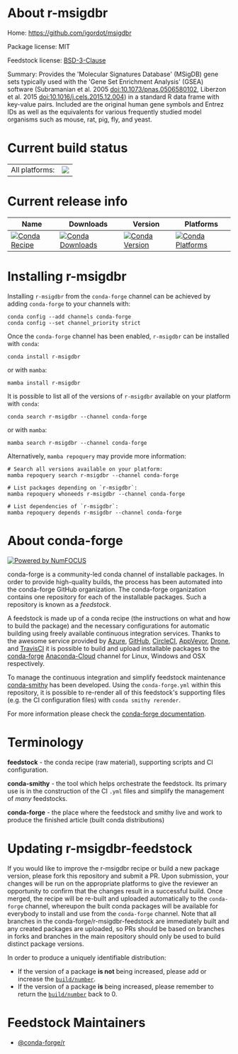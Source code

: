 About r-msigdbr
===============

Home: https://github.com/igordot/msigdbr

Package license: MIT

Feedstock license: [BSD-3-Clause](https://github.com/conda-forge/r-msigdbr-feedstock/blob/main/LICENSE.txt)

Summary: Provides the 'Molecular Signatures Database' (MSigDB) gene sets typically used with the 'Gene Set Enrichment Analysis' (GSEA) software (Subramanian et al. 2005 <doi:10.1073/pnas.0506580102>, Liberzon et al. 2015 <doi:10.1016/j.cels.2015.12.004>) in a standard R data frame with key-value pairs. Included are the original human gene symbols and Entrez IDs as well as the equivalents for various frequently studied model organisms such as mouse, rat, pig, fly, and yeast.

Current build status
====================


<table><tr><td>All platforms:</td>
    <td>
      <a href="https://dev.azure.com/conda-forge/feedstock-builds/_build/latest?definitionId=6761&branchName=main">
        <img src="https://dev.azure.com/conda-forge/feedstock-builds/_apis/build/status/r-msigdbr-feedstock?branchName=main">
      </a>
    </td>
  </tr>
</table>

Current release info
====================

| Name | Downloads | Version | Platforms |
| --- | --- | --- | --- |
| [![Conda Recipe](https://img.shields.io/badge/recipe-r--msigdbr-green.svg)](https://anaconda.org/conda-forge/r-msigdbr) | [![Conda Downloads](https://img.shields.io/conda/dn/conda-forge/r-msigdbr.svg)](https://anaconda.org/conda-forge/r-msigdbr) | [![Conda Version](https://img.shields.io/conda/vn/conda-forge/r-msigdbr.svg)](https://anaconda.org/conda-forge/r-msigdbr) | [![Conda Platforms](https://img.shields.io/conda/pn/conda-forge/r-msigdbr.svg)](https://anaconda.org/conda-forge/r-msigdbr) |

Installing r-msigdbr
====================

Installing `r-msigdbr` from the `conda-forge` channel can be achieved by adding `conda-forge` to your channels with:

```
conda config --add channels conda-forge
conda config --set channel_priority strict
```

Once the `conda-forge` channel has been enabled, `r-msigdbr` can be installed with `conda`:

```
conda install r-msigdbr
```

or with `mamba`:

```
mamba install r-msigdbr
```

It is possible to list all of the versions of `r-msigdbr` available on your platform with `conda`:

```
conda search r-msigdbr --channel conda-forge
```

or with `mamba`:

```
mamba search r-msigdbr --channel conda-forge
```

Alternatively, `mamba repoquery` may provide more information:

```
# Search all versions available on your platform:
mamba repoquery search r-msigdbr --channel conda-forge

# List packages depending on `r-msigdbr`:
mamba repoquery whoneeds r-msigdbr --channel conda-forge

# List dependencies of `r-msigdbr`:
mamba repoquery depends r-msigdbr --channel conda-forge
```


About conda-forge
=================

[![Powered by
NumFOCUS](https://img.shields.io/badge/powered%20by-NumFOCUS-orange.svg?style=flat&colorA=E1523D&colorB=007D8A)](https://numfocus.org)

conda-forge is a community-led conda channel of installable packages.
In order to provide high-quality builds, the process has been automated into the
conda-forge GitHub organization. The conda-forge organization contains one repository
for each of the installable packages. Such a repository is known as a *feedstock*.

A feedstock is made up of a conda recipe (the instructions on what and how to build
the package) and the necessary configurations for automatic building using freely
available continuous integration services. Thanks to the awesome service provided by
[Azure](https://azure.microsoft.com/en-us/services/devops/), [GitHub](https://github.com/),
[CircleCI](https://circleci.com/), [AppVeyor](https://www.appveyor.com/),
[Drone](https://cloud.drone.io/welcome), and [TravisCI](https://travis-ci.com/)
it is possible to build and upload installable packages to the
[conda-forge](https://anaconda.org/conda-forge) [Anaconda-Cloud](https://anaconda.org/)
channel for Linux, Windows and OSX respectively.

To manage the continuous integration and simplify feedstock maintenance
[conda-smithy](https://github.com/conda-forge/conda-smithy) has been developed.
Using the ``conda-forge.yml`` within this repository, it is possible to re-render all of
this feedstock's supporting files (e.g. the CI configuration files) with ``conda smithy rerender``.

For more information please check the [conda-forge documentation](https://conda-forge.org/docs/).

Terminology
===========

**feedstock** - the conda recipe (raw material), supporting scripts and CI configuration.

**conda-smithy** - the tool which helps orchestrate the feedstock.
                   Its primary use is in the construction of the CI ``.yml`` files
                   and simplify the management of *many* feedstocks.

**conda-forge** - the place where the feedstock and smithy live and work to
                  produce the finished article (built conda distributions)


Updating r-msigdbr-feedstock
============================

If you would like to improve the r-msigdbr recipe or build a new
package version, please fork this repository and submit a PR. Upon submission,
your changes will be run on the appropriate platforms to give the reviewer an
opportunity to confirm that the changes result in a successful build. Once
merged, the recipe will be re-built and uploaded automatically to the
`conda-forge` channel, whereupon the built conda packages will be available for
everybody to install and use from the `conda-forge` channel.
Note that all branches in the conda-forge/r-msigdbr-feedstock are
immediately built and any created packages are uploaded, so PRs should be based
on branches in forks and branches in the main repository should only be used to
build distinct package versions.

In order to produce a uniquely identifiable distribution:
 * If the version of a package **is not** being increased, please add or increase
   the [``build/number``](https://docs.conda.io/projects/conda-build/en/latest/resources/define-metadata.html#build-number-and-string).
 * If the version of a package **is** being increased, please remember to return
   the [``build/number``](https://docs.conda.io/projects/conda-build/en/latest/resources/define-metadata.html#build-number-and-string)
   back to 0.

Feedstock Maintainers
=====================

* [@conda-forge/r](https://github.com/conda-forge/r/)

